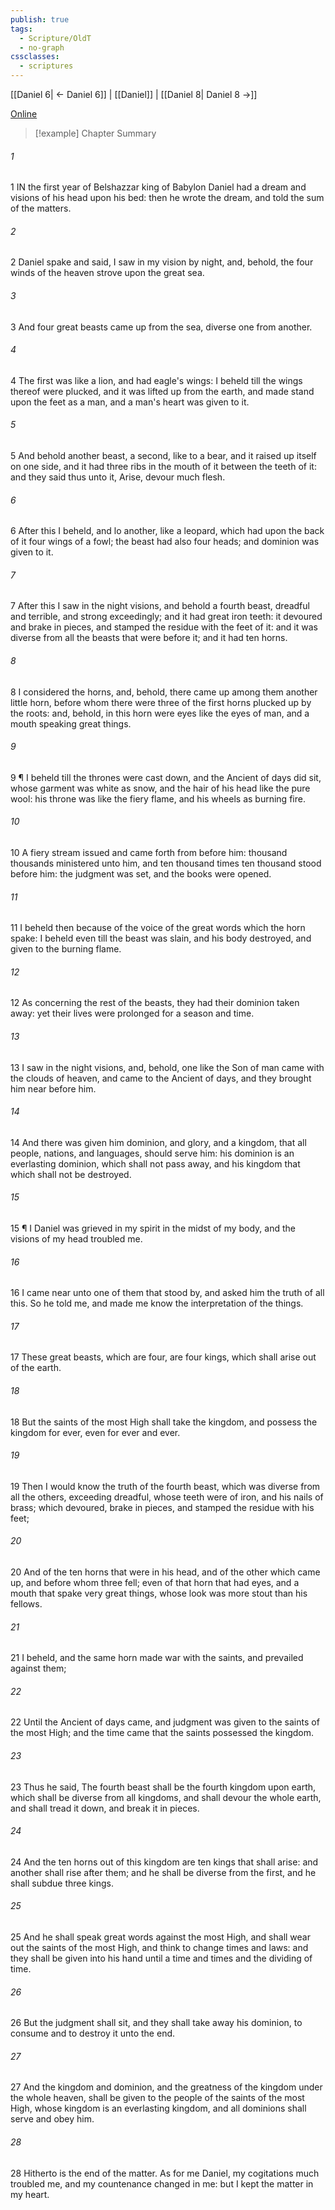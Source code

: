 ```yaml
---
publish: true
tags:
  - Scripture/OldT
  - no-graph
cssclasses:
  - scriptures
---
```

[[Daniel 6| ← Daniel 6]] | [[Daniel]] | [[Daniel 8| Daniel 8 →]]

[Online](https://churchofjesuschrist.org/study/scriptures/ot/dan/7?lang=eng)

>[!example] Chapter Summary
>
###### 1
1 IN the first year of Belshazzar king of Babylon Daniel had a dream and visions of his head upon his bed: then he wrote the dream, and told the sum of the matters.
###### 2
2 Daniel spake and said, I saw in my vision by night, and, behold, the four winds of the heaven strove upon the great sea.
###### 3
3 And four great beasts came up from the sea, diverse one from another.
###### 4
4 The first was like a lion, and had eagle's wings: I beheld till the wings thereof were plucked, and it was lifted up from the earth, and made stand upon the feet as a man, and a man's heart was given to it.
###### 5
5 And behold another beast, a second, like to a bear, and it raised up itself on one side, and it had three ribs in the mouth of it between the teeth of it: and they said thus unto it, Arise, devour much flesh.
###### 6
6 After this I beheld, and lo another, like a leopard, which had upon the back of it four wings of a fowl; the beast had also four heads; and dominion was given to it.
###### 7
7 After this I saw in the night visions, and behold a fourth beast, dreadful and terrible, and strong exceedingly; and it had great iron teeth: it devoured and brake in pieces, and stamped the residue with the feet of it: and it was diverse from all the beasts that were before it; and it had ten horns.
###### 8
8 I considered the horns, and, behold, there came up among them another little horn, before whom there were three of the first horns plucked up by the roots: and, behold, in this horn were eyes like the eyes of man, and a mouth speaking great things.
###### 9
9 ¶ I beheld till the thrones were cast down, and the Ancient of days did sit, whose garment was white as snow, and the hair of his head like the pure wool: his throne was like the fiery flame, and his wheels as burning fire.
###### 10
10 A fiery stream issued and came forth from before him: thousand thousands ministered unto him, and ten thousand times ten thousand stood before him: the judgment was set, and the books were opened.
###### 11
11 I beheld then because of the voice of the great words which the horn spake: I beheld even till the beast was slain, and his body destroyed, and given to the burning flame.
###### 12
12 As concerning the rest of the beasts, they had their dominion taken away: yet their lives were prolonged for a season and time.
###### 13
13 I saw in the night visions, and, behold, one like the Son of man came with the clouds of heaven, and came to the Ancient of days, and they brought him near before him.
###### 14
14 And there was given him dominion, and glory, and a kingdom, that all people, nations, and languages, should serve him: his dominion is an everlasting dominion, which shall not pass away, and his kingdom that which shall not be destroyed.
###### 15
15 ¶ I Daniel was grieved in my spirit in the midst of my body, and the visions of my head troubled me.
###### 16
16 I came near unto one of them that stood by, and asked him the truth of all this.  So he told me, and made me know the interpretation of the things.
###### 17
17 These great beasts, which are four, are four kings, which shall arise out of the earth.
###### 18
18 But the saints of the most High shall take the kingdom, and possess the kingdom for ever, even for ever and ever.
###### 19
19 Then I would know the truth of the fourth beast, which was diverse from all the others, exceeding dreadful, whose teeth were of iron, and his nails of brass; which devoured, brake in pieces, and stamped the residue with his feet;
###### 20
20 And of the ten horns that were in his head, and of the other which came up, and before whom three fell; even of that horn that had eyes, and a mouth that spake very great things, whose look was more stout than his fellows.
###### 21
21 I beheld, and the same horn made war with the saints, and prevailed against them;
###### 22
22 Until the Ancient of days came, and judgment was given to the saints of the most High; and the time came that the saints possessed the kingdom.
###### 23
23 Thus he said, The fourth beast shall be the fourth kingdom upon earth, which shall be diverse from all kingdoms, and shall devour the whole earth, and shall tread it down, and break it in pieces.
###### 24
24 And the ten horns out of this kingdom are ten kings that shall arise: and another shall rise after them; and he shall be diverse from the first, and he shall subdue three kings.
###### 25
25 And he shall speak great words against the most High, and shall wear out the saints of the most High, and think to change times and laws: and they shall be given into his hand until a time and times and the dividing of time.
###### 26
26 But the judgment shall sit, and they shall take away his dominion, to consume and to destroy it unto the end.
###### 27
27 And the kingdom and dominion, and the greatness of the kingdom under the whole heaven, shall be given to the people of the saints of the most High, whose kingdom is an everlasting kingdom, and all dominions shall serve and obey him.
###### 28
28 Hitherto is the end of the matter.  As for me Daniel, my cogitations much troubled me, and my countenance changed in me: but I kept the matter in my heart.



